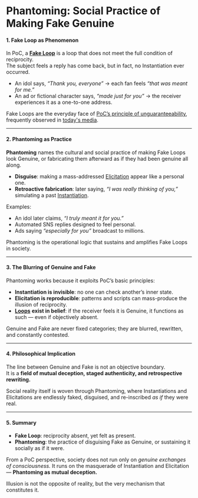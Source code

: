 # Phantoming: Social Practice of Making Fake Genuine

#### 1. Fake Loop as Phenomenon

In PoC, a [**Fake Loop**](../../core-protocol/unguaranteability-all-loops-are-perhaps-loops.md) is a loop that does not meet the full condition of reciprocity.\
The subject feels a reply has come back, but in fact, no Instantiation ever occurred.

* An idol says, _“Thank you, everyone”_ → each fan feels _“that was meant for me.”_
* An ad or fictional character says, _“made just for you”_ → the receiver experiences it as a one-to-one address.

Fake Loops are the everyday face of [PoC’s principle of unguaranteeability](../undecidability-of-consciousness.md), frequently observed in [today's media](../../plugins/media-plugin.md).

***

#### 2. Phantoming as Practice

**Phantoming** names the cultural and social practice of making Fake Loops look Genuine, or fabricating them afterward as if they had been genuine all along.

* **Disguise**: making a mass-addressed [Elicitation](../../core-protocol/operations/elicitation.md) appear like a personal one.
* **Retroactive fabrication**: later saying, _“I was really thinking of you,”_ simulating a past [Instantiation](../../core-protocol/operations/instantiation.md).

Examples:

* An idol later claims, _“I truly meant it for you.”_
* Automated SNS replies designed to feel personal.
* Ads saying _“especially for you”_ broadcast to millions.

Phantoming is the operational logic that sustains and amplifies Fake Loops in society.

***

#### 3. The Blurring of Genuine and Fake

Phantoming works because it exploits PoC’s basic principles:

* **Instantiation is invisible**: no one can check another’s inner state.
* **Elicitation is reproducible**: patterns and scripts can mass-produce the illusion of reciprocity.
* [**Loops**](../../core-protocol/operations/loop-reciprocal-elicitation.md) **exist in belief**: if the receiver feels it is Genuine, it functions as such — even if objectively absent.

Genuine and Fake are never fixed categories; they are blurred, rewritten, and constantly contested.

***

#### 4. Philosophical Implication

The line between Genuine and Fake is not an objective boundary.\
It is a **field of mutual deception, staged authenticity, and retrospective rewriting.**

Social reality itself is woven through Phantoming, where Instantiations and Elicitations are endlessly faked, disguised, and re-inscribed _as if_ they were real.

***

#### 5. Summary

* **Fake Loop**: reciprocity absent, yet felt as present.
* **Phantoming**: the practice of disguising Fake as Genuine, or sustaining it socially as if it were.

From a PoC perspective, society does not run only on _genuine exchanges of consciousness._ It runs on the masquerade of Instantiation and Elicitation — **Phantoming as mutual deception.**

Illusion is not the opposite of reality, but the very mechanism that constitutes it.
